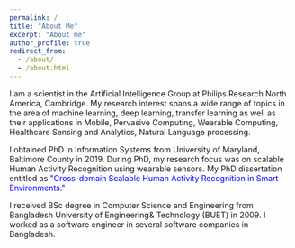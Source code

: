 ```yaml
---
permalink: /
title: "About Me"
excerpt: "About me"
author_profile: true
redirect_from: 
  - /about/
  - /about.html
---
```


I am a scientist in the Artificial Intelligence Group at Philips Research North America, Cambridge. My research interest spans a wide range of topics in the area of machine learning, deep learning, transfer learning as well as their applications in Mobile, Pervasive Computing, Wearable Computing, Healthcare Sensing and Analytics, Natural Language processing. 

I obtained PhD in Information Systems from University of Maryland, Baltimore County in 2019. During PhD, my research focus was on scalable Human Activity Recognition using wearable sensors. My PhD dissertation entitled as <font color='blue'>"Cross-domain Scalable Human Activity Recognition in Smart Environments."</font>


I received BSc degree in Computer Science and Engineering from Bangladesh University of Engineering& Technology (BUET) in 2009. I worked as a software engineer in several software companies in Bangladesh.



